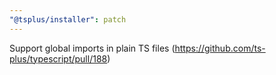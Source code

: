 ```yaml
---
"@tsplus/installer": patch
---
```


Support global imports in plain TS files (https://github.com/ts-plus/typescript/pull/188)
